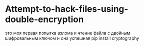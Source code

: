 # Attempt-to-hack-files-using-double-encryption
это моя первая попытка взлома и чтение файла с двойным шифровальным ключом и она успешная 
pip install cryptography
